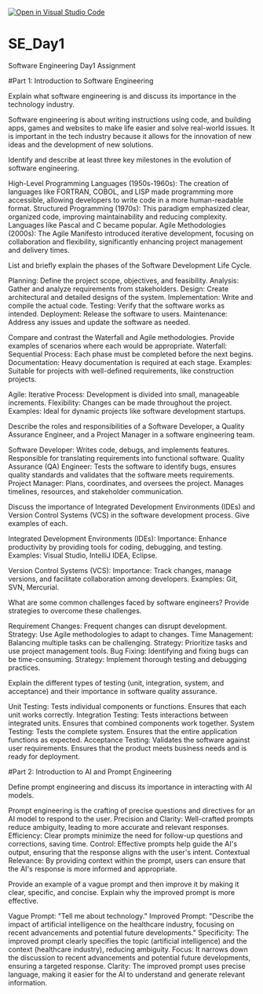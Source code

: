 [![Open in Visual Studio Code](https://classroom.github.com/assets/open-in-vscode-2e0aaae1b6195c2367325f4f02e2d04e9abb55f0b24a779b69b11b9e10269abc.svg)](https://classroom.github.com/online_ide?assignment_repo_id=18363407&assignment_repo_type=AssignmentRepo)
# SE_Day1
Software Engineering Day1 Assignment

#Part 1: Introduction to Software Engineering

Explain what software engineering is and discuss its importance in the technology industry.

Software engineering is about writing instructions using code, and building apps, games and websites to make life easier and solve real-world issues.
It is important in the tech industry because it allows for the innovation of new ideas and the development of new solutions.

Identify and describe at least three key milestones in the evolution of software engineering.

High-Level Programming Languages (1950s-1960s): The creation of languages like FORTRAN, COBOL, and LISP made programming more accessible, allowing developers to write code in a more human-readable format.
Structured Programming (1970s): This paradigm emphasized clear, organized code, improving maintainability and reducing complexity. Languages like Pascal and C became popular.
Agile Methodologies (2000s): The Agile Manifesto introduced iterative development, focusing on collaboration and flexibility, significantly enhancing project management and delivery times.

List and briefly explain the phases of the Software Development Life Cycle.

Planning: Define the project scope, objectives, and feasibility.
Analysis: Gather and analyze requirements from stakeholders.
Design: Create architectural and detailed designs of the system.
Implementation: Write and compile the actual code.
Testing: Verify that the software works as intended.
Deployment: Release the software to users.
Maintenance: Address any issues and update the software as needed.

Compare and contrast the Waterfall and Agile methodologies. Provide examples of scenarios where each would be appropriate.
Waterfall:
Sequential Process: Each phase must be completed before the next begins.
Documentation: Heavy documentation is required at each stage.
Examples: Suitable for projects with well-defined requirements, like construction projects.

Agile:
Iterative Process: Development is divided into small, manageable increments.
Flexibility: Changes can be made throughout the project.
Examples: Ideal for dynamic projects like software development startups.

Describe the roles and responsibilities of a Software Developer, a Quality Assurance Engineer, and a Project Manager in a software engineering team.

Software Developer: Writes code, debugs, and implements features. Responsible for translating requirements into functional software.
Quality Assurance (QA) Engineer: Tests the software to identify bugs, ensures quality standards and validates that the software meets requirements.
Project Manager: Plans, coordinates, and oversees the project. Manages timelines, resources, and stakeholder communication.

Discuss the importance of Integrated Development Environments (IDEs) and Version Control Systems (VCS) in the software development process. Give examples of each.

Integrated Development Environments (IDEs):
Importance: Enhance productivity by providing tools for coding, debugging, and testing.
Examples: Visual Studio, IntelliJ IDEA, Eclipse.

Version Control Systems (VCS):
Importance: Track changes, manage versions, and facilitate collaboration among developers.
Examples: Git, SVN, Mercurial.

What are some common challenges faced by software engineers? Provide strategies to overcome these challenges.

Requirement Changes: Frequent changes can disrupt development.
Strategy: Use Agile methodologies to adapt to changes.
Time Management: Balancing multiple tasks can be challenging.
Strategy: Prioritize tasks and use project management tools.
Bug Fixing: Identifying and fixing bugs can be time-consuming.
Strategy: Implement thorough testing and debugging practices.

Explain the different types of testing (unit, integration, system, and acceptance) and their importance in software quality assurance.

Unit Testing: Tests individual components or functions. Ensures that each unit works correctly.
Integration Testing: Tests interactions between integrated units. Ensures that combined components work together.
System Testing: Tests the complete system. Ensures that the entire application functions as expected.
Acceptance Testing: Validates the software against user requirements. Ensures that the product meets business needs and is ready for deployment.

#Part 2: Introduction to AI and Prompt Engineering


Define prompt engineering and discuss its importance in interacting with AI models.

Prompt engineering is the crafting of precise questions and directives for an AI model to respond to the user.
Precision and Clarity: Well-crafted prompts reduce ambiguity, leading to more accurate and relevant responses.
Efficiency: Clear prompts minimize the need for follow-up questions and corrections, saving time.
Control: Effective prompts help guide the AI's output, ensuring that the response aligns with the user's intent.
Contextual Relevance: By providing context within the prompt, users can ensure that the AI's response is more informed and appropriate.

Provide an example of a vague prompt and then improve it by making it clear, specific, and concise. Explain why the improved prompt is more effective.

Vague Prompt: "Tell me about technology."
Improved Prompt: "Describe the impact of artificial intelligence on the healthcare industry, focusing on recent advancements and potential future developments."
Specificity: The improved prompt clearly specifies the topic (artificial intelligence) and the context (healthcare industry), reducing ambiguity.
Focus: It narrows down the discussion to recent advancements and potential future developments, ensuring a targeted response.
Clarity: The improved prompt uses precise language, making it easier for the AI to understand and generate relevant information.
